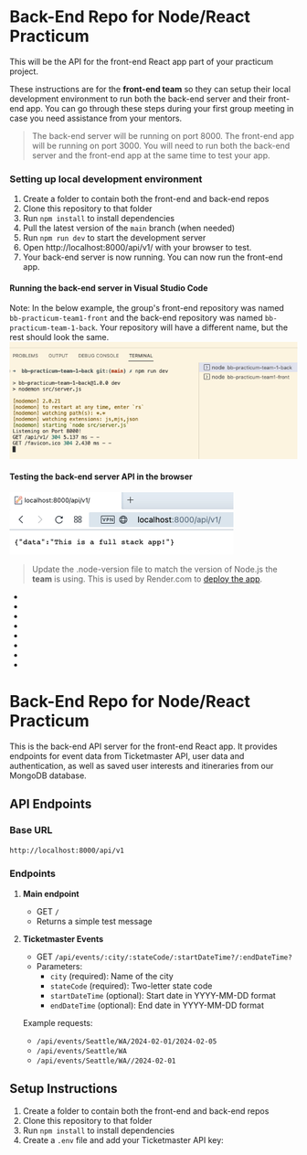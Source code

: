 # Back-End Repo for Node/React Practicum

This will be the API for the front-end React app part of your practicum project.

These instructions are for the **front-end team** so they can setup their local development environment to run
both the back-end server and their front-end app. You can go through these steps during your first group meeting
in case you need assistance from your mentors.

> The back-end server will be running on port 8000. The front-end app will be running on port 3000. You will need to run both the back-end server and the front-end app at the same time to test your app.

### Setting up local development environment

1. Create a folder to contain both the front-end and back-end repos
2. Clone this repository to that folder
3. Run `npm install` to install dependencies
4. Pull the latest version of the `main` branch (when needed)
5. Run `npm run dev` to start the development server
6. Open http://localhost:8000/api/v1/ with your browser to test.
7. Your back-end server is now running. You can now run the front-end app.

#### Running the back-end server in Visual Studio Code

Note: In the below example, the group's front-end repository was named `bb-practicum-team1-front` and the back-end repository was named `bb-practicum-team-1-back`. Your repository will have a different name, but the rest should look the same.
![vsc running](images/back-end-running-vsc.png)

#### Testing the back-end server API in the browser

![browser server](images/back-end-running-browser.png)

> Update the .node-version file to match the version of Node.js the **team** is using. This is used by Render.com to [deploy the app](https://render.com/docs/node-version).

-
-
-
-
-
-
-
-

# Back-End Repo for Node/React Practicum

This is the back-end API server for the front-end React app. It provides endpoints for event data from Ticketmaster API, user data and authentication, as well as saved user interests and itineraries from our MongoDB database.

## API Endpoints

### Base URL

`http://localhost:8000/api/v1`

### Endpoints

1. **Main endpoint**

   - GET `/`
   - Returns a simple test message

2. **Ticketmaster Events**

   - GET `/api/events/:city/:stateCode/:startDateTime?/:endDateTime?`
   - Parameters:
     - `city` (required): Name of the city
     - `stateCode` (required): Two-letter state code
     - `startDateTime` (optional): Start date in YYYY-MM-DD format
     - `endDateTime` (optional): End date in YYYY-MM-DD format

   Example requests:

   - `/api/events/Seattle/WA/2024-02-01/2024-02-05`
   - `/api/events/Seattle/WA`
   - `/api/events/Seattle/WA//2024-02-01`

## Setup Instructions

1. Create a folder to contain both the front-end and back-end repos
2. Clone this repository to that folder
3. Run `npm install` to install dependencies
4. Create a `.env` file and add your Ticketmaster API key:

